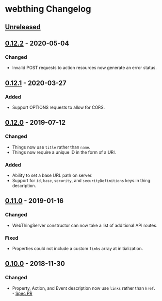 # webthing Changelog

## [Unreleased]

## [0.12.2] - 2020-05-04
### Changed
- Invalid POST requests to action resources now generate an error status.

## [0.12.1] - 2020-03-27
### Added
- Support OPTIONS requests to allow for CORS.

## [0.12.0] - 2019-07-12
### Changed
- Things now use `title` rather than `name`.
- Things now require a unique ID in the form of a URI.
### Added
- Ability to set a base URL path on server.
- Support for `id`, `base`, `security`, and `securityDefinitions` keys in thing description.

## [0.11.0] - 2019-01-16
### Changed
- WebThingServer constructor can now take a list of additional API routes.
### Fixed
- Properties could not include a custom `links` array at initialization.

## [0.10.0] - 2018-11-30
### Changed
- Property, Action, and Event description now use `links` rather than `href`. - [Spec PR](https://github.com/mozilla-iot/wot/pull/119)

[Unreleased]: https://github.com/mozilla-iot/webthing-java/compare/v0.12.2...HEAD
[0.12.2]: https://github.com/mozilla-iot/webthing-java/compare/v0.12.1...v0.12.2
[0.12.1]: https://github.com/mozilla-iot/webthing-java/compare/v0.12.0...v0.12.1
[0.12.0]: https://github.com/mozilla-iot/webthing-java/compare/v0.11.0...v0.12.0
[0.11.0]: https://github.com/mozilla-iot/webthing-java/compare/v0.10.0...v0.11.0
[0.10.0]: https://github.com/mozilla-iot/webthing-java/compare/v0.9.1...v0.10.0
